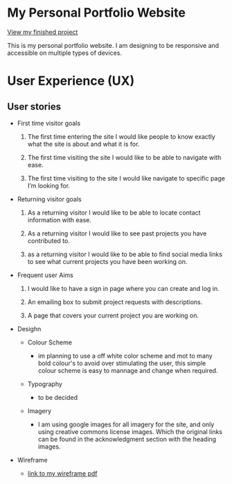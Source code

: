 # My Personal Portfolio Website

[View my finished project](#)

This is my personal portfolio website. I am designing to be responsive and accessible on multiple types of devices.

# User Experience (UX)

## User stories

* First time visitor goals

    1. The first time entering the site I would like people to know exactly what the site is about and what it is for.

    2. The first time visiting the site I would like to be able to navigate with ease.

    3. The first time visiting to  the site I would like navigate to specific page I’m looking for.

* Returning visitor goals

    1.	As a returning visitor I would like to be able to locate contact information with ease.

    2.	As a returning visitor I would like to see past projects you have contributed to.
    
    3.	as a returning visitor I would like to be able to find social media links to see what current projects you have been working on.


* Frequent user Aims

    1. I would like to have a sign in page where you can create and log in.
    
    2. An emailing box to submit project requests with descriptions.
    
    3. A page that covers your current project you are working on.

* Desighn

    * Colour Scheme
        
        * im planning to use a off white color scheme and mot to many bold colour's to avoid over stimulating the user, this simple colour scheme is easy to mannage and change when required.
    
    * Typography

        * to be decided 

    
    * Imagery 

        * I am using google images for all imagery for the site, and only using creative commons license images. Which the original links can be found in the acknowledgment section with the heading images.

* Wireframe

    * [link to my wireframe pdf](wireframe.pdf)